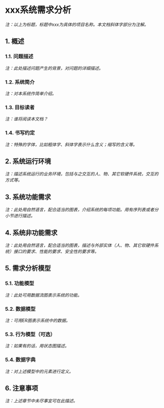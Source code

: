 # xxx系统需求分析
_注：以上为标题，标题中xxx为具体的项目名称。本文档斜体字部分为注解。_

## 1. 概述
### 1.1. 问题描述
_注：此处描述问题产生的背景，对问题的详细描述。_

### 1.2. 系统简介
_注：对本系统作简单介绍。_

### 1.3. 目标读者
_注：谁将阅读本文档？_

### 1.4. 书写约定
_注：特殊的字体，比如粗体字、斜体字表示什么含义；缩写的含义等。_

## 2. 系统运行环境
_注：描述系统运行的业务环境，包括与之交互的人、物、其它软硬件系统，交互的方式等。_

## 3. 系统功能需求
_注：此处用自然语言，配合适当的图表，介绍系统的每项功能。用有序列表或者分小节进行描述。_

## 4. 系统非功能需求
_注：此处用自然语言，配合适当的图表，描述与外部实体（人、物、其它软硬件系统）接口的要求、性能的要求、安全性的要求等。_

## 5. 需求分析模型
### 5.1. 功能模型
_注：此处可用数据流图表示系统的功能。_

### 5.2. 数据模型
_注：可用ER图表示系统中的数据。_

### 5.3. 行为模型（可选）
_注：如果有的话，用状态图描述。_

### 5.4. 数据字典
_注：对上述模型中的元素进行定义。_

## 6. 注意事项
_注：上述章节中未尽事宜可在此描述。_

